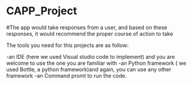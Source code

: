 # CAPP_Project
#The app would take responses from a user, 
and based on these responses, it would recommend 
the proper course of action to take  

The tools you need for this projects are as follow:

-an IDE (here we used Visual studio code to implement) and you are welcome to use the one you are familiar with
-an Python framework ( we used Bottle, a python framework)and again, you can use any other framework
-an Command promt to run the code.
